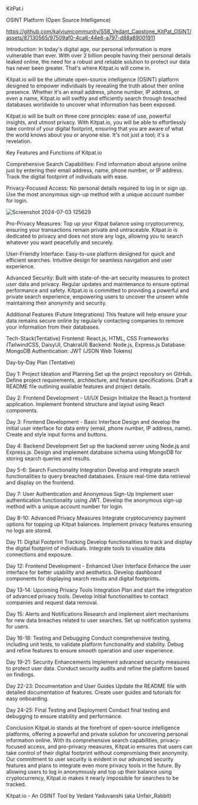 KitPat.i

OSINT Platform (Open Source Intelligence)

https://github.com/kalviumcommunity/S58_Vedant_Capstone_KitPat_OSINT/assets/87130565/97509af0-4ca6-44e6-a797-d88a89001911

Introduction:
In today's digital age, our personal information is more vulnerable than ever. With over 2 billion people having their personal details leaked online, the need for a robust and reliable solution to protect our data has never been greater. That's where Kitpat.io will come in.

Kitpat.io will be the ultimate open-source intelligence (OSINT) platform designed to empower individuals by revealing the truth about their online presence. Whether it's an email address, phone number, IP address, or even a name, Kitpat.io will swiftly and efficiently search through breached databases worldwide to uncover what information has been exposed.

Kitpat.io will be built on three core principles: ease of use, powerful insights, and utmost privacy. With Kitpat.io, you will be able to effortlessly take control of your digital footprint, ensuring that you are aware of what the world knows about you or anyone else. It's not just a tool; it's a revelation.


Key Features and Functions of Kitpat.io

Comprehensive Search Capabilities:
Find information about anyone online just by entering their email address, name, phone number, or IP address.
Track the digital footprint of individuals with ease.

Privacy-Focused Access:
No personal details required to log in or sign up.
Use the most anonymous sign-up method with a unique account number for login.

![Screenshot 2024-07-03 125629](https://github.com/kalviumcommunity/S58_Vedant_Capstone_KitPat_OSINT/assets/87130565/36d35a5b-37cc-4cd9-9dd0-2ea55f3519d6)

Pro-Privacy Measures:
Top up your Kitpat balance using cryptocurrency, ensuring your transactions remain private and untraceable.
Kitpat.io is dedicated to privacy and does not store any logs, allowing you to search whatever you want peacefully and securely.

User-Friendly Interface:
Easy-to-use platform designed for quick and efficient searches.
Intuitive design for seamless navigation and user experience.

Advanced Security:
Built with state-of-the-art security measures to protect user data and privacy.
Regular updates and maintenance to ensure optimal performance and safety.
Kitpat.io is committed to providing a powerful and private search experience, empowering users to uncover the unseen while maintaining their anonymity and security.

Additional Features (Future Integrations)
This feature will help ensure your data remains secure online by regularly contacting companies to remove your information from their databases.


Tech-Stack(Tentative)
Frontend: React.js, HTML, CSS Frameworks (TailwindCSS, DaisyUI, ChakraUI)
Backend: Node.js, Express.js
Database: MongoDB
Authentication: JWT (JSON Web Tokens)

Day-by-Day Plan (Tentative)

Day 1: Project Ideation and Planning
Set up the project repository on GitHub.
Define project requirements, architecture, and feature specifications.
Draft a README file outlining available features and project details.

Day 2: Frontend Development - UI/UX Design
Initialize the React.js frontend application.
Implement frontend structure and layout using React components.

Day 3: Frontend Development - Basic Interface
Design and develop the initial user interface for data entry (email, phone number, IP address, name).
Create and style input forms and buttons.

Day 4: Backend Development
Set up the backend server using Node.js and Express.js.
Design and implement database schema using MongoDB for storing search queries and results.

Day 5-6: Search Functionality Integration
Develop and integrate search functionalities to query breached databases.
Ensure real-time data retrieval and display on the frontend.

Day 7: User Authentication and Anonymous Sign-Up
Implement user authentication functionality using JWT.
Develop the anonymous sign-up method with a unique account number for login.

Day 8-10: Advanced Privacy Measures
Integrate cryptocurrency payment options for topping up Kitpat balances.
Implement privacy features ensuring no logs are stored.

Day 11: Digital Footprint Tracking
Develop functionalities to track and display the digital footprint of individuals.
Integrate tools to visualize data connections and exposure.

Day 12: Frontend Development - Enhanced User Interface
Enhance the user interface for better usability and aesthetics.
Develop dashboard components for displaying search results and digital footprints.

Day 13-14: Upcoming Privacy Tools Integration
Plan and start the integration of advanced privacy tools.
Develop initial functionalities to contact companies and request data removal.

Day 15: Alerts and Notifications
Research and implement alert mechanisms for new data breaches related to user searches.
Set up notification systems for users.

Day 16-18: Testing and Debugging
Conduct comprehensive testing, including unit tests, to validate platform functionality and stability.
Debug and refine features to ensure smooth operation and user experience.

Day 19-21: Security Enhancements
Implement advanced security measures to protect user data.
Conduct security audits and refine the platform based on findings.

Day 22-23: Documentation and User Guides
Update the README file with detailed documentation of features.
Create user guides and tutorials for easy onboarding.

Day 24-25: Final Testing and Deployment
Conduct final testing and debugging to ensure stability and performance.

Conclusion
Kitpat.io stands at the forefront of open-source intelligence platforms, offering a powerful and private solution for uncovering personal information online. With its comprehensive search capabilities, privacy-focused access, and pro-privacy measures, Kitpat.io ensures that users can take control of their digital footprint without compromising their anonymity.
Our commitment to user security is evident in our advanced security features and plans to integrate even more privacy tools in the future. By allowing users to log in anonymously and top up their balance using cryptocurrency, Kitpat.io makes it nearly impossible for searches to be tracked.

Kitpat.io - An OSINT Tool by Vedant Yaduvanshi (aka Unfair_Rabbit)



